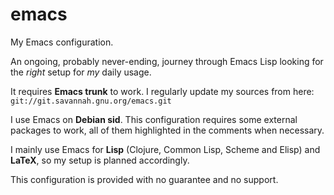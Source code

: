 emacs
=====

My Emacs configuration.

An ongoing, probably never-ending, journey through Emacs Lisp looking for the *right* setup for *my* daily usage.

It requires **Emacs trunk** to work.
I regularly update my sources from here: ```git://git.savannah.gnu.org/emacs.git```

I use Emacs on **Debian sid**. This configuration requires some external packages to work, all of them highlighted in the comments when necessary.

I mainly use Emacs for **Lisp** (Clojure, Common Lisp, Scheme and Elisp) and **LaTeX**, so my setup is planned accordingly.

This configuration is provided with no guarantee and no support.
